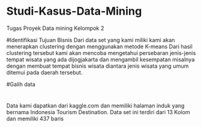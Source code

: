 # Studi-Kasus-Data-Mining
Tugas Proyek Data mining Kelompok 2


#Identifikasi Tujuan Bisnis
Dari data set yang kami miliki kami akan menerapkan clustering dengan menggunakan metode K-means
Dari hasil clustering tersebut kami akan mencoba mengetahui persebaran jenis-jenis tempat wisata yang ada dijogjakarta dan mengambil kesempatan misalnya dengan membuat tempat bisnis wisata diantara jenis wisata yang umum ditemui pada  daerah tersebut.


#Galih data
#
Data kami dapatkan dari kaggle.com dan memiliki halaman induk yang bernama Indonesia Tourism Destination. Data set ini terdiri dari 13 Kolom dan memiliki 437 baris
